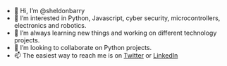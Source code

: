 - 👋 Hi, I’m @sheldonbarry
- 👀 I’m interested in Python, Javascript, cyber security, microcontrollers, electronics and robotics.
- 🌱 I’m always learning new things and working on different technology projects.
- 💞️ I’m looking to collaborate on Python projects.
- 📫 The easiest way to reach me is on [Twitter](https://twitter.com/shell_hash) or [LinkedIn](https://www.linkedin.com/in/sheldon-barry-74403a4b/)

<!---
sheldonbarry/sheldonbarry is a ✨ special ✨ repository because its `README.md` (this file) appears on your GitHub profile.
You can click the Preview link to take a look at your changes.
--->
